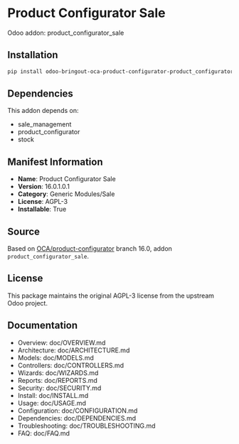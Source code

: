# Product Configurator Sale

Odoo addon: product_configurator_sale

## Installation

```bash
pip install odoo-bringout-oca-product-configurator-product_configurator_sale
```

## Dependencies

This addon depends on:
- sale_management
- product_configurator
- stock

## Manifest Information

- **Name**: Product Configurator Sale
- **Version**: 16.0.1.0.1
- **Category**: Generic Modules/Sale
- **License**: AGPL-3
- **Installable**: True

## Source

Based on [OCA/product-configurator](https://github.com/OCA/product-configurator) branch 16.0, addon `product_configurator_sale`.

## License

This package maintains the original AGPL-3 license from the upstream Odoo project.

## Documentation

- Overview: doc/OVERVIEW.md
- Architecture: doc/ARCHITECTURE.md
- Models: doc/MODELS.md
- Controllers: doc/CONTROLLERS.md
- Wizards: doc/WIZARDS.md
- Reports: doc/REPORTS.md
- Security: doc/SECURITY.md
- Install: doc/INSTALL.md
- Usage: doc/USAGE.md
- Configuration: doc/CONFIGURATION.md
- Dependencies: doc/DEPENDENCIES.md
- Troubleshooting: doc/TROUBLESHOOTING.md
- FAQ: doc/FAQ.md
